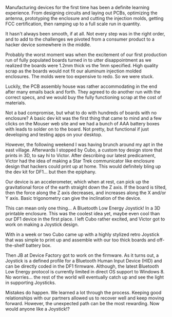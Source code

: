 Manufacturing devices for the first time has been a definite learning experience.  From designing circuits and laying out PCBs, optimizing the antenna, prototyping the enclosure and cutting the injection molds, getting FCC certification, then ramping up to a full scale run in quantity.

It hasn't always been smooth, if at all.  Not every step was in the right order, and to add to the challenges we pivoted from a consumer product to a hacker device somewhere in the middle.

Probably the worst moment was when the excitement of our first production run of fully populated boards turned in to utter disappointment as we realized the boards were 1.2mm thick vs the 1mm specified.  High quality scrap as the boards would not fit our aluminum injection molded enclosures.  The molds were too expensive to redo.  So we were stuck.

Luckily, the PCB assembly house was rather accommodating in the end after many emails back and forth.   They agreed to do another run with the correct specs, and we would buy the fully functioning scrap at the cost of materials.

Not a bad compromise, but what to do with hundreds of boards with no enclosure?  A basic dev kit was the first thing that came to mind and a few clicks on the Mouser web site and we had a bunch of AAA battery boxes with leads to solder on to the board.  Not pretty, but functional if just developing and testing apps on your desktop.

However, the following weekend I was having brunch around my apt in the east village.  Afterwards I stopped by Cubo, a custom toy design store that prints in 3D, to say hi to Victor.  After describing our latest predicament, Victor had the idea of making a Star Trek communicator like enclosure design that hackers could print up at home.  This would definitely bling up the dev kit for DF1... but then the epiphany.

Our device is an accelerometer, which when at rest, can pick up the gravitational force of the earth straight down the Z axis.  If the board is tilted, then the force along the Z axis decreases, and increases along the X and/or Y axis.  Basic trigonometry can give the inclination of the device.

This can mean only one thing... A Bluetooth Low Energy Joystick! In a 3D printable enclosure.  This was the coolest idea yet, maybe even cool than our DF1 device in the first place.  I left Cubo rather excited, and Victor got to work on making a Joystick design.

With in a week or two Cubo came up with a highly stylized retro Joystick that was simple to print up and assemble with our too thick boards and off-the-shelf battery box.

Then JB at Device Factory got to work on the firmware.  As it turns out, a Joystick is a defined profile for a Bluetooth Human Input Device (HID) and can be directly coded in the DF1 firmware. Although, the latest Bluetooth Low Energy protocol is currently limited in direct OS support to Windows 8.  No worries... the rest of the world will eventually catch up and see the light in supporting Joysticks.

Mistakes do happen.  We learned a lot through the process.  Keeping good relationships with our partners allowed us to recover well and keep moving forward.  However, the unexpected path can be the most rewarding.  Now would anyone like a Joystick!?
